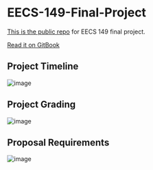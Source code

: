 # EECS-149-Final-Project

[This is the public repo](https://github.com/jimchen2/EECS-149-Final-Project/) for EECS 149 final project.

[Read it on GitBook](https://berkeley-7.gitbook.io/pro/)

&#x20;

&#x20;

## Project Timeline

![image](https://github.com/jimchen2/EECS-149-Final-Project/assets/123833550/203c344d-8ea0-4e29-bcda-fbc39cd2cde2)

## Project Grading

![image](https://github.com/jimchen2/EECS-149-Final-Project/assets/123833550/56243308-1d9e-4659-ad4b-89df1fee2cd2)

## Proposal Requirements

![image](https://github.com/jimchen2/EECS-149-Final-Project/assets/123833550/56c66ddc-9b77-4f73-91a3-79ba3f75356b)
